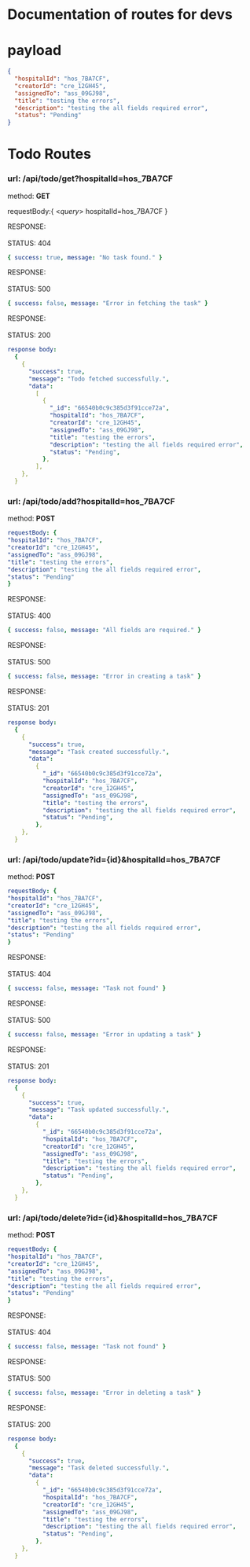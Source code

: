 # Documentation of routes for devs

# payload 
```json
{
  "hospitalId": "hos_7BA7CF",
  "creatorId": "cre_12GH45",
  "assignedTo": "ass_09GJ98",
  "title": "testing the errors",
  "description": "testing the all fields required error",
  "status": "Pending"
}
```

# Todo Routes

### url: /api/todo/get?hospitalId=hos_7BA7CF

method: **GET**

requestBody:{
<*query*> hospitalId=hos_7BA7CF
}

RESPONSE: <br><br>
STATUS: 404<br>

```yaml
{ success: true, message: "No task found." }
```

RESPONSE: <br><br>
STATUS: 500<br>

```yaml
{ success: false, message: "Error in fetching the task" }
```

RESPONSE: <br><br>
STATUS: 200<br>

```yaml
response body:
  {
    {
      "success": true,
      "message": "Todo fetched successfully.",
      "data":
        [
          {
            "_id": "66540b0c9c385d3f91cce72a",
            "hospitalId": "hos_7BA7CF",
            "creatorId": "cre_12GH45",
            "assignedTo": "ass_09GJ98",
            "title": "testing the errors",
            "description": "testing the all fields required error",
            "status": "Pending",
          },
        ],
    },
  }
```

### url: /api/todo/add?hospitalId=hos_7BA7CF

method: **POST**
```yaml
requestBody: {
"hospitalId": "hos_7BA7CF",
"creatorId": "cre_12GH45",
"assignedTo": "ass_09GJ98",
"title": "testing the errors",
"description": "testing the all fields required error",
"status": "Pending"
}
```
RESPONSE: <br><br>
STATUS: 400<br>

```yaml
{ success: false, message: "All fields are required." }
```

RESPONSE: <br><br>
STATUS: 500<br>

```yaml
{ success: false, message: "Error in creating a task" }
```

RESPONSE: <br><br>
STATUS: 201<br>

```yaml
response body:
  {
    {
      "success": true,
      "message": "Task created successfully.",
      "data":
        {
          "_id": "66540b0c9c385d3f91cce72a",
          "hospitalId": "hos_7BA7CF",
          "creatorId": "cre_12GH45",
          "assignedTo": "ass_09GJ98",
          "title": "testing the errors",
          "description": "testing the all fields required error",
          "status": "Pending",
        },
    },
  }
```

### url: /api/todo/update?id={id}&hospitalId=hos_7BA7CF

method: **POST**
```yaml
requestBody: {
"hospitalId": "hos_7BA7CF",
"creatorId": "cre_12GH45",
"assignedTo": "ass_09GJ98",
"title": "testing the errors",
"description": "testing the all fields required error",
"status": "Pending"
}
```

RESPONSE: <br><br>
STATUS: 404<br>

```yaml
{ success: false, message: "Task not found" }
```

RESPONSE: <br><br>
STATUS: 500<br>

```yaml
{ success: false, message: "Error in updating a task" }
```

RESPONSE: <br><br>
STATUS: 201<br>

```yaml
response body:
  {
    {
      "success": true,
      "message": "Task updated successfully.",
      "data":
        {
          "_id": "66540b0c9c385d3f91cce72a",
          "hospitalId": "hos_7BA7CF",
          "creatorId": "cre_12GH45",
          "assignedTo": "ass_09GJ98",
          "title": "testing the errors",
          "description": "testing the all fields required error",
          "status": "Pending",
        },
    },
  }
```

### url: /api/todo/delete?id={id}&hospitalId=hos_7BA7CF

method: **POST**
```yaml
requestBody: {
"hospitalId": "hos_7BA7CF",
"creatorId": "cre_12GH45",
"assignedTo": "ass_09GJ98",
"title": "testing the errors",
"description": "testing the all fields required error",
"status": "Pending"
}
```

RESPONSE: <br><br>
STATUS: 404<br>

```yaml
{ success: false, message: "Task not found" }
```

RESPONSE: <br><br>
STATUS: 500<br>

```yaml
{ success: false, message: "Error in deleting a task" }
```

RESPONSE: <br><br>
STATUS: 200<br>

```yaml
response body:
  {
    {
      "success": true,
      "message": "Task deleted successfully.",
      "data":
        {
          "_id": "66540b0c9c385d3f91cce72a",
          "hospitalId": "hos_7BA7CF",
          "creatorId": "cre_12GH45",
          "assignedTo": "ass_09GJ98",
          "title": "testing the errors",
          "description": "testing the all fields required error",
          "status": "Pending",
        },
    },
  }
```
